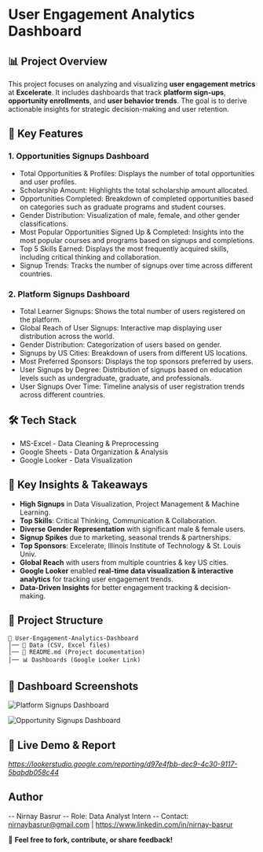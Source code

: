 # User Engagement Analytics Dashboard

## 📊 Project Overview

This project focuses on analyzing and visualizing **user engagement metrics** at **Excelerate**. It includes dashboards that track **platform sign-ups**, **opportunity enrollments**, and **user behavior trends**. The goal is to derive actionable insights for strategic decision-making and user retention.

## 📌 Key Features
### 1. Opportunities Signups Dashboard
- Total Opportunities & Profiles: Displays the number of total opportunities and user profiles.
- Scholarship Amount: Highlights the total scholarship amount allocated.
- Opportunities Completed: Breakdown of completed opportunities based on categories such as graduate programs and student courses.
- Gender Distribution: Visualization of male, female, and other gender classifications.
- Most Popular Opportunities Signed Up & Completed: Insights into the most popular courses and programs based on signups and completions.
- Top 5 Skills Earned: Displays the most frequently acquired skills, including critical thinking and collaboration.
- Signup Trends: Tracks the number of signups over time across different countries.
### 2. Platform Signups Dashboard
- Total Learner Signups: Shows the total number of users registered on the platform.
- Global Reach of User Signups: Interactive map displaying user distribution across the world.
- Gender Distribution: Categorization of users based on gender.
- Signups by US Cities: Breakdown of users from different US locations.
- Most Preferred Sponsors: Displays the top sponsors preferred by users.
- User Signups by Degree: Distribution of signups based on education levels such as undergraduate, graduate, and professionals.
- User Signups Over Time: Timeline analysis of user registration trends across different countries.

## 🛠️ Tech Stack
- MS-Excel - Data Cleaning & Preprocessing
- Google Sheets - Data Organization & Analysis
- Google Looker - Data Visualization

## 🎯 Key Insights & Takeaways
- **High Signups** in Data Visualization, Project Management & Machine Learning.
- **Top Skills**: Critical Thinking, Communication & Collaboration.
- **Diverse Gender Representation** with significant male & female users.
- **Signup Spikes** due to marketing, seasonal trends & partnerships.
- **Top Sponsors**: Excelerate, Illinois Institute of Technology & St. Louis Univ.
- **Global Reach** with users from multiple countries & key US cities.
- **Google Looker** enabled **real-time data visualization & interactive analytics** for tracking user engagement trends.
- **Data-Driven Insights** for better engagement tracking & decision-making.

## 📂 Project Structure
```
📁 User-Engagement-Analytics-Dashboard
│── 📄 Data (CSV, Excel files)
│── 📜 README.md (Project documentation)
│── 📊 Dashboards (Google Looker Link)
```
## 📸 Dashboard Screenshots
![Platform Signups Dashboard](https://github.com/user-attachments/assets/1858aaa4-e07c-49b3-add5-77a585b7950b)

![Opportunity Signups Dashboard](https://github.com/user-attachments/assets/0dc69e69-9e98-42b9-9def-44ea0585b909)

## 🔗 Live Demo & Report
*https://lookerstudio.google.com/reporting/d97e4fbb-dec9-4c30-9117-5babdb058c44*

## Author
-- Nirnay Basrur
-- Role: Data Analyst Intern
-- Contact: nirnaybasrur@gmail.com | https://www.linkedin.com/in/nirnay-basrur

📌 **Feel free to fork, contribute, or share feedback!**
